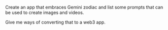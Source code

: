 Create an app that embraces Gemini zodiac and list some prompts that can be used to create images and videos.

Give me ways of converting that to a web3 app.

